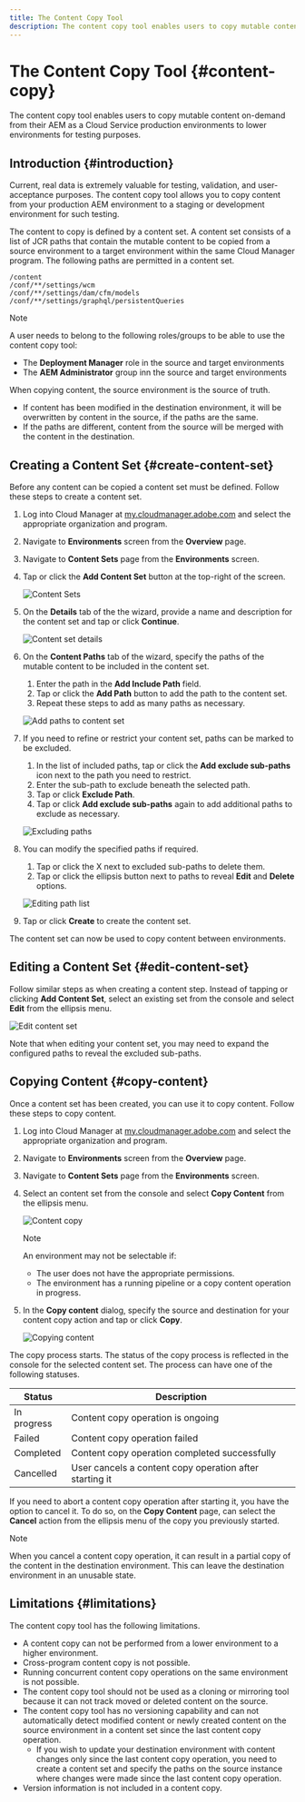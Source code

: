 ```yaml
---
title: The Content Copy Tool
description: The content copy tool enables users to copy mutable content on-demand from their AEM as a Cloud Service production environments to lower environments for testing purposes.
---
```


# The Content Copy Tool {#content-copy}

The content copy tool enables users to copy mutable content on-demand from their AEM as a Cloud Service production environments to lower environments for testing purposes.

## Introduction {#introduction}

Current, real data is extremely valuable for testing, validation, and user-acceptance purposes. The content copy tool allows you to copy content from your production AEM environment to a staging or development environment for such testing.

The content to copy is defined by a content set. A content set consists of a list of JCR paths that contain the mutable content to be copied from a source environment to a target environment within the same Cloud Manager program. The following paths are permitted in a content set.

```text
/content
/conf/**/settings/wcm
/conf/**/settings/dam/cfm/models
/conf/**/settings/graphql/persistentQueries
```

>[!NOTE]
>
>A user needs to belong to the following roles/groups to be able to use the content copy tool:
>
>* The **Deployment Manager** role in the source and target environments
>* The **AEM Administrator** group inn the source and target environments

When copying content, the source environment is the source of truth.

* If content has been modified in the destination environment, it will be overwritten by content in the source, if the paths are the same.
* If the paths are different, content from the source will be merged with the content in the destination.

## Creating a Content Set {#create-content-set}

Before any content can be copied a content set must be defined. Follow these steps to create a content set.

1. Log into Cloud Manager at [my.cloudmanager.adobe.com](https://my.cloudmanager.adobe.com/) and select the appropriate organization and program.

1. Navigate to **Environments** screen from the **Overview** page.

1. Navigate to **Content Sets** page from the **Environments** screen.

1. Tap or click the **Add Content Set** button at the top-right of the screen.

   ![Content Sets](assets/content-sets.png)

1. On the **Details** tab of the the wizard, provide a name and description for the content set and tap or click **Continue**.

   ![Content set details](assets/add-content-set-details.png)

1. On the **Content Paths** tab of the wizard, specify the paths of the mutable content to be included in the content set.

   1. Enter the path in the **Add Include Path** field.
   1. Tap or click the **Add Path** button to add the path to the content set.
   1. Repeat these steps to add as many paths as necessary.

   ![Add paths to content set](assets/add-content-set-paths.png)

1. If you need to refine or restrict your content set, paths can be marked to be excluded.

   1. In the list of included paths, tap or click the **Add exclude sub-paths** icon next to the path you need to restrict.
   1. Enter the sub-path to exclude beneath the selected path.
   1. Tap or click **Exclude Path**.
   1. Tap or click **Add exclude sub-paths** again to add additional paths to exclude as necessary.

   ![Excluding paths](assets/add-content-set-paths-excluded.png)

1. You can modify the specified paths if required.

   1. Tap or click the X next to excluded sub-paths to delete them.
   1. Tap or click the ellipsis button next to paths to reveal **Edit** and **Delete** options.

   ![Editing path list](assets/add-content-set-excluded-paths.png)

1. Tap or click **Create** to create the content set.

The content set can now be used to copy content between environments.

## Editing a Content Set {#edit-content-set}

Follow similar steps as when creating a content step. Instead of tapping or clicking **Add Content Set**, select an existing set from the console and select **Edit** from the ellipsis menu.

![Edit content set](assets/edit-content-set.png)

Note that when editing your content set, you may need to expand the configured paths to reveal the excluded sub-paths.

## Copying Content {#copy-content}

Once a content set has been created, you can use it to copy content. Follow these steps to copy content.

1. Log into Cloud Manager at [my.cloudmanager.adobe.com](https://my.cloudmanager.adobe.com/) and select the appropriate organization and program.

1. Navigate to **Environments** screen from the **Overview** page.

1. Navigate to **Content Sets** page from the **Environments** screen.

1. Select an content set from the console and select **Copy Content** from the ellipsis menu.

   ![Content copy](assets/copy-content.png)

   >[!NOTE]
   >
   >An environment may not be selectable if:
   >
   >* The user does not have the appropriate permissions.
   >* The environment has a running pipeline or a copy content operation in progress.

1. In the **Copy content** dialog, specify the source and destination for your content copy action and tap or click **Copy**.

   ![Copying content](assets/copying-content.png)

The copy process starts. The status of the copy process is reflected in the console for the selected content set. The process can have one of the following statuses.

|Status|Description|
|---|---|
|In progress|Content copy operation is ongoing|
|Failed|Content copy operation failed|
|Completed|Content copy operation completed successfully|
|Cancelled|User cancels a content copy operation after starting it|

If you need to abort a content copy operation after starting it, you have the option to cancel it. To do so, on the **Copy Content** page, can select the **Cancel** action from the ellipsis menu of the copy you previously started.

>[!NOTE]
>
>When you cancel a content copy operation, it can result in a partial copy of the content in the destination environment. This can leave the destination environment in an unusable state.

## Limitations {#limitations}

The content copy tool has the following limitations.

* A content copy can not be performed from a lower environment to a higher environment.
* Cross-program content copy is not possible.
* Running concurrent content copy operations on the same environment is not possible.
* The content copy tool should not be used as a cloning or mirroring tool because it can not track moved or deleted content on the source.
* The content copy tool has no versioning capability and can not automatically detect modified content or newly created content on the source environment in a content set since the last content copy operation.
  * If you wish to update your destination environment with content changes only since the last content copy operation, you need to create a content set and specify the paths on the source instance where changes were made since the last content copy operation.
* Version information is not included in a content copy.
  
